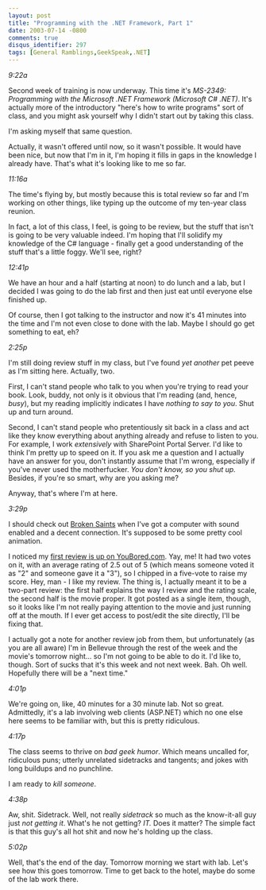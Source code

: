 ```yaml
---
layout: post
title: "Programming with the .NET Framework, Part 1"
date: 2003-07-14 -0800
comments: true
disqus_identifier: 297
tags: [General Ramblings,GeekSpeak,.NET]
---
```

*9:22a*
 
 Second week of training is now underway. This time it's *MS-2349:
Programming with the Microsoft .NET Framework (Microsoft C\# .NET)*.
It's actually more of the introductory "here's how to write programs"
sort of class, and you might ask yourself why I didn't start out by
taking this class.
 
 I'm asking myself that same question.
 
 Actually, it wasn't offered until now, so it wasn't possible. It would
have been nice, but now that I'm in it, I'm hoping it fills in gaps in
the knowledge I already have. That's what it's looking like to me so
far.
 
 *11:16a*
 
 The time's flying by, but mostly because this is total review so far
and I'm working on other things, like typing up the outcome of my
ten-year class reunion.
 
 In fact, a lot of this class, I feel, is going to be review, but the
stuff that isn't is going to be very valuable indeed. I'm hoping that
I'll solidify my knowledge of the C\# language - finally get a good
understanding of the stuff that's a little foggy. We'll see, right?
 
 *12:41p*
 
 We have an hour and a half (starting at noon) to do lunch and a lab,
but I decided I was going to do the lab first and then just eat until
everyone else finished up.
 
 Of course, then I got talking to the instructor and now it's 41 minutes
into the time and I'm not even close to done with the lab. Maybe I
should go get something to eat, eh?
 
 *2:25p*
 
 I'm still doing review stuff in my class, but I've found *yet another*
pet peeve as I'm sitting here. Actually, two.
 
 First, I can't stand people who talk to you when you're trying to read
your book. Look, buddy, not only is it obvious that I'm reading (and,
hence, *busy*), but my reading implicitly indicates I have *nothing to
say to you*. Shut up and turn around.
 
 Second, I can't stand people who pretentiously sit back in a class and
act like they know everything about anything already and refuse to
listen to you. For example, I work *extensively* with SharePoint Portal
Server. I'd like to think I'm pretty up to speed on it. If you ask me a
question and I actually have an answer for you, don't instantly assume
that I'm wrong, especially if you've never used the motherfucker. *You
don't know, so you shut up.* Besides, if you're so smart, why are you
asking me?
 
 Anyway, that's where I'm at here.
 
 *3:29p*
 
 I should check out [Broken Saints](http://www.brokensaints.com/) when
I've got a computer with sound enabled and a decent connection. It's
supposed to be some pretty cool animation.
 
 I noticed my [first review is up on
YouBored.com](http://www.youbored.com/site/modules.php?name=News&file=article&sid=60).
Yay, me! It had two votes on it, with an average rating of 2.5 out of 5
(which means someone voted it as "2" and someone gave it a "3"), so I
chipped in a five-vote to raise my score. Hey, man - I like my review.
The thing is, I actually meant it to be a two-part review: the first
half explains the way I review and the rating scale, the second half is
the movie proper. It got posted as a single item, though, so it looks
like I'm not really paying attention to the movie and just running off
at the mouth. If I ever get access to post/edit the site directly, I'll
be fixing that.
 
 I actually got a note for another review job from them, but
unfortunately (as you are all aware) I'm in Bellevue through the rest of
the week and the movie's tomorrow night... so I'm not going to be able
to do it. I'd like to, though. Sort of sucks that it's this week and not
next week. Bah. Oh well. Hopefully there will be a "next time."
 
 *4:01p*
 
 We're going on, like, 40 minutes for a 30 minute lab. Not so great.
Admittedly, it's a lab involving web clients (ASP.NET) which no one else
here seems to be familiar with, but this is pretty ridiculous.
 
 *4:17p*
 
 The class seems to thrive on *bad geek humor*. Which means uncalled
for, ridiculous puns; utterly unrelated sidetracks and tangents; and
jokes with long buildups and no punchline.
 
 I am ready to *kill someone*.
 
 *4:38p*
 
 Aw, shit. Sidetrack. Well, not really *sidetrack* so much as the
know-it-all guy just *not getting it*. What's he not getting? *IT.* Does
it matter? The simple fact is that this guy's all hot shit and now he's
holding up the class.
 
 *5:02p*
 
 Well, that's the end of the day. Tomorrow morning we start with lab.
Let's see how this goes tomorrow. Time to get back to the hotel, maybe
do some of the lab work there.
